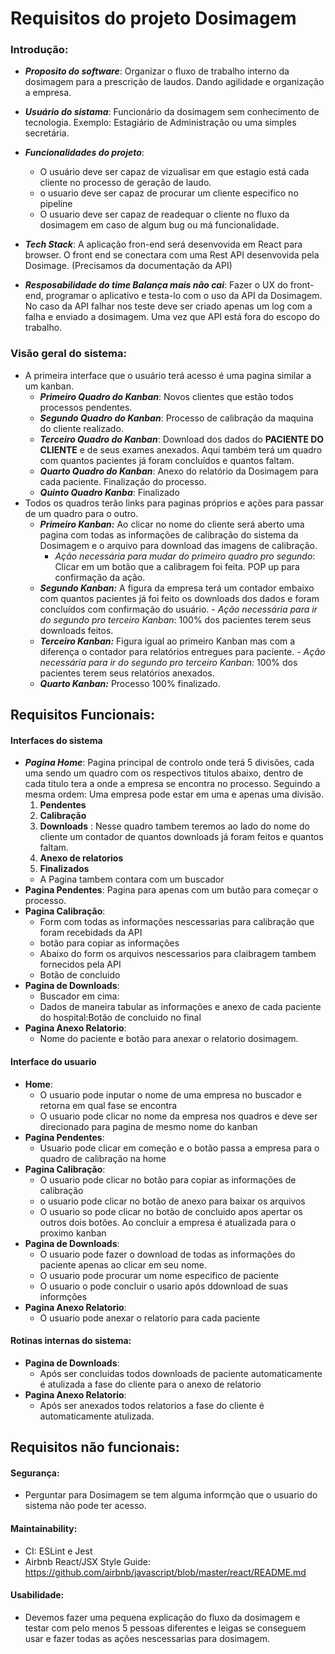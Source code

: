 # Requisitos do projeto Dosimagem 
### Introdução: 
- ***Proposito do software***: Organizar o fluxo de trabalho interno da dosimagem para a prescrição de laudos. Dando agilidade e organização a empresa.

- ***Usuário do sistama***: Funcionário da dosimagem sem conhecimento de tecnologia. Exemplo: Estagiário de Administração ou uma simples secretária.

- ***Funcionalidades do projeto***: 
    - O usuário deve ser capaz de vizualisar em que estagio está cada cliente no processo de geração de laudo.
    - o usuario deve ser capaz de procurar um cliente especifico no pipeline
    - O usuario deve ser capaz de readequar o cliente no fluxo da dosimagem em caso de algum bug ou má funcionalidade.

- ***Tech Stack***: A aplicação fron-end será desenvovida em React para browser. O front end se conectara com uma Rest API desenvovida pela Dosimage. (Precisamos da documentação da API)

- ***Resposabilidade do time Balança mais não cai***: Fazer o UX do front-end, programar o aplicativo e testa-lo com o uso da API da Dosimagem. No caso da API falhar nos teste deve ser criado apenas um log com a falha e enviado a dosimagem. Uma vez que API está fora do escopo do trabalho.

### Visão geral do sistema: 

- A primeira interface que o usuário terá acesso é uma pagina similar a um kanban.
    - ***Primeiro Quadro do Kanban***: Novos clientes que estão todos processos pendentes.
    - ***Segundo Quadro do Kanban***: Processo de calibração da maquina do cliente realizado.
    - ***Terceiro Quadro do Kanban***: Download dos dados do **PACIENTE DO CLIENTE** e de seus exames anexados. Aqui também terá um quadro com quantos pacientes já foram concluídos e quantos faltam.
    - ***Quarto Quadro do Kanban***: Anexo do relatório da Dosimagem para cada paciente. Finalização do processo.
    - ***Quinto Quadro Kanba***: Finalizado
- Todos os quadros terão links para paginas próprios e ações para passar de um quadro para o outro.
    - ***Primeiro Kanban:*** Ao clicar no nome do cliente será aberto uma pagina com todas as informações de calibração do sistema da Dosimagem e o arquivo para download das imagens de calibração.
        - *Ação necessária para mudar do primeiro quadro pro segundo*: Clicar em um botão que a calibragem foi feita. POP up para confirmação da ação.
    - ***Segundo Kanban:*** A figura da empresa terá um contador embaixo com quantos pacientes já foi feito os downloads dos dados e foram concluídos com confirmação do usuário.
            - *Ação necessária para ir do segundo pro terceiro Kanban*: 100% dos pacientes terem seus downloads feitos.
    - ***Terceiro Kanban:*** Figura igual ao primeiro Kanban mas com a diferença o contador para relatórios entregues para paciente.
            - *Ação necessária para ir do segundo pro terceiro Kanban:* 100% dos pacientes terem seus relatórios anexados.
    - ***Quarto Kanban:*** Processo 100% finalizado.

## Requisitos Funcionais:

#### Interfaces do sistema
- ***Pagina Home***: Pagina principal de controlo onde terá 5 divisões, cada uma sendo um quadro com os respectivos titulos abaixo, dentro de cada titulo tera a onde a empresa se encontra no processo. Seguindo a mesma ordem: Uma empresa pode estar em uma e apenas uma divisão.
    1. **Pendentes**
    2. **Calibração**
    3. **Downloads** : Nesse quadro tambem teremos ao lado do nome do cliente um contador de quantos downloads já foram feitos e quantos faltam. 
    4. **Anexo de relatorios**
    5. **Finalizados**
    - A Pagina tambem contara com um buscador
- **Pagina Pendentes**: Pagina para apenas com um butão para começar o processo.
- **Pagina Calibração**: 
    - Form com todas as informações nescessarias para calibração que foram recebidads da API
    - botão para copiar as informações
    - Abaixo do form os arquivos nescessarios para claibragem tambem fornecidos pela API
    - Botão de concluido 
- **Pagina de Downloads**:
    - Buscador em cima:
    - Dados de maneira tabular as informações e anexo de cada paciente do hospital:Botão de concluido no final
- **Pagina Anexo Relatorio**: 
    - Nome do paciente e botão para anexar o relatorio dosimagem.

#### Interface do usuario
- **Home**: 
    - O usuario pode inputar o nome de uma empresa no buscador e retorna em qual fase se encontra 
    - O usuario pode clicar no nome da empresa nos quadros e deve ser direcionado para pagina de mesmo nome do kanban
- **Pagina Pendentes**: 
    - Usuario pode clicar em começão e o botão passa a empresa para o quadro de calibração na home 
- **Pagina Calibração**:
    - O usuario pode clicar no botão para copiar as informações de calibração
    - o usuario pode clicar no botão de anexo para baixar os arquivos
    - O usuario so pode clicar no botão de concluido apos apertar os outros dois botões. Ao concluir a empresa é atualizada para o proximo kanban
- **Pagina de Downloads**:
    - O usuario pode fazer o download de todas as informações do paciente apenas ao clicar em seu nome.
    - O usuario pode procurar um nome especifico de paciente
    - O usuario o pode concluir o usario após ddownload de suas informções
- **Pagina Anexo Relatorio**: 
     - O usuario pode anexar o relatorio para cada paciente 

#### Rotinas internas do sistema:
- **Pagina de Downloads**: 
    - Após ser concluidas todos downloads de paciente automaticamente é atulizada a fase do cliente para o anexo de relatorio
- **Pagina Anexo Relatorio**: 
    - Após ser anexados todos relatorios a fase do cliente é automaticamente atulizada.



## Requisitos não funcionais:
#### Segurança:
- Perguntar para Dosimagem se tem alguma informção que o usuario do sistema não pode ter acesso.

#### Maintainability:
- CI: ESLint e Jest
- Airbnb React/JSX Style Guide: https://github.com/airbnb/javascript/blob/master/react/README.md

#### Usabilidade:
- Devemos fazer uma pequena explicação do fluxo da dosimagem e testar com pelo menos 5 pessoas diferentes e leigas se conseguem usar e fazer todas as ações nescessarias para dosimagem.
